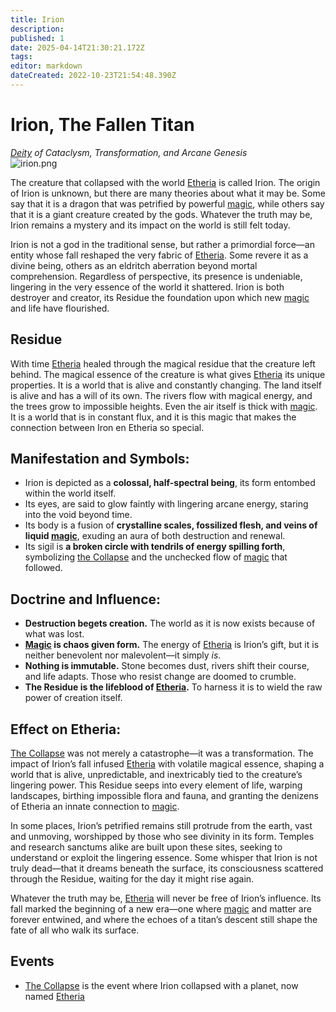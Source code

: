 ```yaml
---
title: Irion
description: 
published: 1
date: 2025-04-14T21:30:21.172Z
tags: 
editor: markdown
dateCreated: 2022-10-23T21:54:48.390Z
---
```


# Irion, The Fallen Titan
*[Deity](/structure/mechanic/deity.md) of Cataclysm, Transformation, and Arcane Genesis*  
![irion.png](/world/irion.png)

The creature that collapsed with the world [Etheria](/geography/cosmology/etheria.md) is called Irion. The origin of Irion is unknown, but there are many theories about what it may be. Some say that it is a dragon that was petrified by powerful [magic](/structure/mechanic/magic.md), while others say that it is a giant creature created by the gods. Whatever the truth may be, Irion remains a mystery and its impact on the world is still felt today.

Irion is not a god in the traditional sense, but rather a primordial force—an entity whose fall reshaped the very fabric of [Etheria](/geography/cosmology/etheria.md). Some revere it as a divine being, others as an eldritch aberration beyond mortal comprehension. Regardless of perspective, its presence is undeniable, lingering in the very essence of the world it shattered. Irion is both destroyer and creator, its Residue the foundation upon which new [magic](/structure/mechanic/magic.md) and life have flourished.  

## Residue
With time [Etheria](/geography/cosmology/etheria.md) healed through the magical residue that the creature left behind.
The magical essence of the creature is what gives [Etheria](/geography/cosmology/etheria.md) its unique properties. It is a world that is alive and constantly changing. The land itself is alive and has a will of its own. The rivers flow with magical energy, and the trees grow to impossible heights. Even the air itself is thick with [magic](/structure/mechanic/magic.md). It is a world that is in constant flux, and it is this magic that makes the connection between Iron en Etheria so special.

## **Manifestation and Symbols:**  
- Irion is depicted as a **colossal, half-spectral being**, its form entombed within the world itself.  
- Its eyes, are said to glow faintly with lingering arcane energy, staring into the void beyond time.  
- Its body is a fusion of **crystalline scales, fossilized flesh, and veins of liquid [magic](/structure/mechanic/magic.md)**, exuding an aura of both destruction and renewal.  
- Its sigil is **a broken circle with tendrils of energy spilling forth**, symbolizing [the Collapse](/structure/chronological/event/the-collapse.md) and the unchecked flow of [magic](/structure/mechanic/magic.md) that followed.  

## **Doctrine and Influence:**  
- **Destruction begets creation.** The world as it is now exists because of what was lost.  
- **[Magic](/structure/mechanic/magic.md) is chaos given form.** The energy of [Etheria](/geography/cosmology/etheria.md) is Irion’s gift, but it is neither benevolent nor malevolent—it simply *is*.  
- **Nothing is immutable.** Stone becomes dust, rivers shift their course, and life adapts. Those who resist change are doomed to crumble.  
- **The Residue is the lifeblood of [Etheria](/geography/cosmology/etheria.md).** To harness it is to wield the raw power of creation itself.  

## **Effect on Etheria:**  
[The Collapse](/structure/chronological/event/the-collapse.md) was not merely a catastrophe—it was a transformation. The impact of Irion’s fall infused [Etheria](/geography/cosmology/etheria.md) with volatile magical essence, shaping a world that is alive, unpredictable, and inextricably tied to the creature’s lingering power. This Residue seeps into every element of life, warping landscapes, birthing impossible flora and fauna, and granting the denizens of Etheria an innate connection to [magic](/structure/mechanic/magic.md).  

In some places, Irion’s petrified remains still protrude from the earth, vast and unmoving, worshipped by those who see divinity in its form. Temples and research sanctums alike are built upon these sites, seeking to understand or exploit the lingering essence. Some whisper that Irion is not truly dead—that it dreams beneath the surface, its consciousness scattered through the Residue, waiting for the day it might rise again.  

Whatever the truth may be, [Etheria](/geography/cosmology/etheria.md) will never be free of Irion’s influence. Its fall marked the beginning of a new era—one where [magic](/structure/mechanic/magic.md) and matter are forever entwined, and where the echoes of a titan’s descent still shape the fate of all who walk its surface.  

## Events
- [The Collapse](/structure/chronological/event/the-collapse.md) is the event where Irion collapsed with a planet, now named [Etheria](/geography/cosmology/etheria.md)
